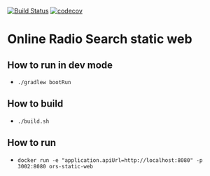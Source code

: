[![Build Status](https://travis-ci.com/modestukasai/online-radio-search-static-web.svg?branch=master)](https://travis-ci.com/modestukasai/online-radio-search-static-web)
[![codecov](https://codecov.io/gh/modestukasai/online-radio-search-static-web/branch/master/graph/badge.svg)](https://codecov.io/gh/modestukasai/online-radio-search-static-web)

# Online Radio Search static web

## How to run in dev mode
* `./gradlew bootRun`

## How to build
* `./build.sh`

## How to run
* `docker run -e "application.apiUrl=http://localhost:8080" -p 3002:8080 ors-static-web`

